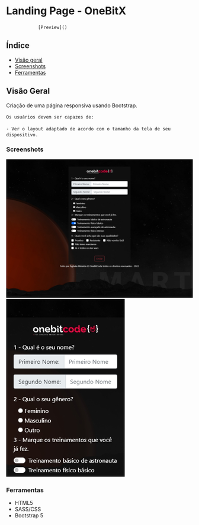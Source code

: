 # Landing Page - OneBitX

                [Preview]()

## Índice

- [Visão geral](#visão-geral)
- [Screenshots](#screenshots)
- [Ferramentas](#ferramentas)

## Visão Geral

Criação de uma página responsiva usando Bootstrap.

    Os usuários devem ser capazes de:

    - Ver o layout adaptado de acordo com o tamanho da tela de seu dispositivo.

### Screenshots

![Versão Desktop](./screenshots/127%20-%20Generic%20Laptop%20-%202022-09-23%20at%2010.51.02%20AM.jpg)
![Versão Mobile](./screenshots/127%20-%20iPhone%204%20-%202022-09-23%20at%2010.45.29%20AM.jpg)

### Ferramentas

- HTML5
- SASS/CSS
- Bootstrap 5
